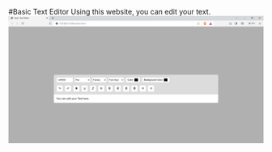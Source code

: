 #Basic Text Editor
Using this website, you can edit your text.
<img src="Screenshot 2023-09-26 184525.png" alt="Italian Trulli">
